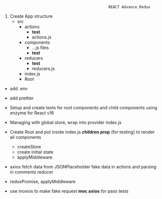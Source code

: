                                                     REACT Advance_Redux

 1. Create App structure
    - src 
      - actions
        - __test__
        - actions.js
      - components
          - ...js files 
          - __test__
      - reducers
        - __test__
        - reducers.js
      - index.js
      - Root

- add .env
- add prettier
- Setup and create tests for root components and child components using enzyme for React v16

- Managing with global store, wrap into provider index.js
- Create Root and put inside index.js **children prop** (for testing) to render all components
  - createStore
  - create initial state
  - applyMiddleware
- axios fetch data from JSONPlaceholder fake data in actions and parsing in comments reducer
- reduxPromise, applyMiddleware
- use moxios to make fake request **moc axios** for pass tests